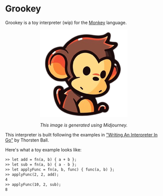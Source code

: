 # Grookey

Grookey is a toy interpreter (wip) for the [Monkey](https://monkeylang.org/) language.

<div align="center">
	<img src="./.media/monkey_logo_cropped.png">

*This image is generated using Midjourney.*
</div>

This interpreter is built following the examples in ["Writing An Interpreter In Go"](https://interpreterbook.com/) by Thorsten Ball. 

Here's what a toy example looks like:
```
>> let add = fn(a, b) { a + b };
>> let sub = fn(a, b) { a - b };
>> let applyFunc = fn(a, b, func) { func(a, b) };
>> applyFunc(2, 2, add);
4
>> applyFunc(10, 2, sub);
8
```